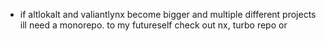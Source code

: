 - if altlokalt and valiantlynx become bigger  and multiple different projects ill need a monorepo.
  to my futureself check out nx, turbo repo or